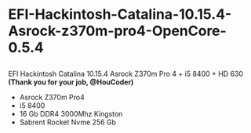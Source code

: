 # EFI-Hackintosh-Catalina-10.15.4-Asrock-z370m-pro4-OpenCore-0.5.4 <p>
EFI Hackintosh Catalina 10.15.4 Asrock Z370m Pro 4 + i5 8400 + HD 630 <b>(Thank you for your job, @HouCoder)</b><p>
  
  - Asrock Z370m Pro4 <br>
  - i5 8400 <br>
  - 16 Gb DDR4 3000Mhz Kingston <br>
  - Sabrent Rocket Nvme 256 Gb <br>
